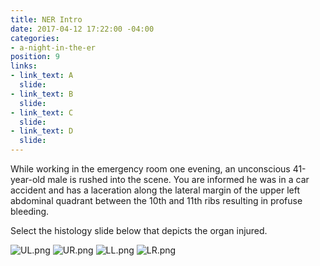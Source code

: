 ```yaml
---
title: NER Intro
date: 2017-04-12 17:22:00 -04:00
categories:
- a-night-in-the-er
position: 9
links:
- link_text: A
  slide: 
- link_text: B
  slide: 
- link_text: C
  slide: 
- link_text: D
  slide: 
---
```


While working in the emergency room one evening, an unconscious 41-year-old male is rushed into the scene. You are informed he was in a car accident and has a laceration along the lateral margin of the upper left abdominal quadrant between the 10th and 11th ribs resulting in profuse bleeding.

Select the histology slide below that depicts the organ injured.

![UL.png](/uploads/UL.png)
![UR.png](/uploads/UR.png)
![LL.png](/uploads/LL.png)
![LR.png](/uploads/LR.png)